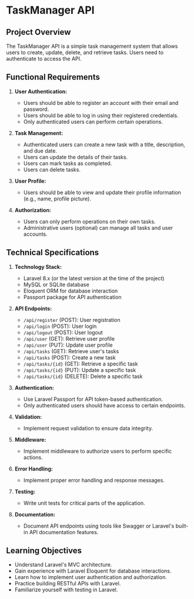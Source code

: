 # TaskManager API

## Project Overview

The TaskManager API is a simple task management system that allows users to create, update, delete, and retrieve tasks. Users need to authenticate to access the API.

## Functional Requirements

1. **User Authentication:**
    - Users should be able to register an account with their email and password.
    - Users should be able to log in using their registered credentials.
    - Only authenticated users can perform certain operations.

2. **Task Management:**
    - Authenticated users can create a new task with a title, description, and due date.
    - Users can update the details of their tasks.
    - Users can mark tasks as completed.
    - Users can delete tasks.

3. **User Profile:**
    - Users should be able to view and update their profile information (e.g., name, profile picture).

4. **Authorization:**
    - Users can only perform operations on their own tasks.
    - Administrative users (optional) can manage all tasks and user accounts.

## Technical Specifications

1. **Technology Stack:**
    - Laravel 8.x (or the latest version at the time of the project)
    - MySQL or SQLite database
    - Eloquent ORM for database interaction
    - Passport package for API authentication

2. **API Endpoints:**
    - `/api/register` (POST): User registration
    - `/api/login` (POST): User login
    - `/api/logout` (POST): User logout
    - `/api/user` (GET): Retrieve user profile
    - `/api/user` (PUT): Update user profile
    - `/api/tasks` (GET): Retrieve user's tasks
    - `/api/tasks` (POST): Create a new task
    - `/api/tasks/{id}` (GET): Retrieve a specific task
    - `/api/tasks/{id}` (PUT): Update a specific task
    - `/api/tasks/{id}` (DELETE): Delete a specific task

3. **Authentication:**
    - Use Laravel Passport for API token-based authentication.
    - Only authenticated users should have access to certain endpoints.

4. **Validation:**
    - Implement request validation to ensure data integrity.

5. **Middleware:**
    - Implement middleware to authorize users to perform specific actions.

6. **Error Handling:**
    - Implement proper error handling and response messages.

7. **Testing:**
    - Write unit tests for critical parts of the application.

8. **Documentation:**
    - Document API endpoints using tools like Swagger or Laravel's built-in API documentation features.

## Learning Objectives

- Understand Laravel's MVC architecture.
- Gain experience with Laravel Eloquent for database interactions.
- Learn how to implement user authentication and authorization.
- Practice building RESTful APIs with Laravel.
- Familiarize yourself with testing in Laravel.
